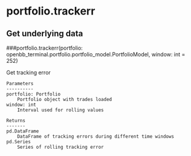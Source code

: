 # portfolio.trackerr

## Get underlying data 
###portfolio.trackerr(portfolio: openbb_terminal.portfolio.portfolio_model.PortfolioModel, window: int = 252)

Get tracking error

    Parameters
    ----------
    portfolio: Portfolio
        Portfolio object with trades loaded
    window: int
        Interval used for rolling values

    Returns
    -------
    pd.DataFrame
        DataFrame of tracking errors during different time windows
    pd.Series
        Series of rolling tracking error
